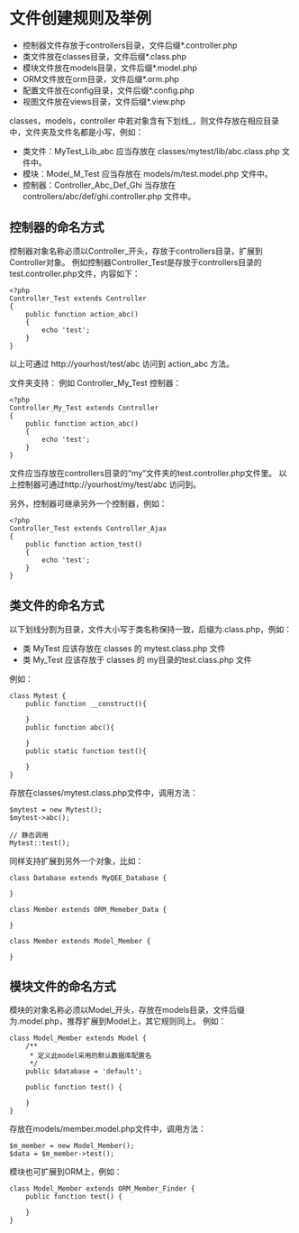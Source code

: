 文件创建规则及举例
==========================

* 控制器文件存放于controllers目录，文件后缀*.controller.php
* 类文件放在classes目录，文件后缀*.class.php
* 模块文件放在models目录，文件后缀*.model.php
* ORM文件放在orm目录，文件后缀*.orm.php
* 配置文件放在config目录，文件后缀*.config.php
* 视图文件放在views目录，文件后缀*.view.php

classes，models，controller 中若对象含有下划线_，则文件存放在相应目录中，文件夹及文件名都是小写，例如：

* 类文件：MyTest_Lib_abc 应当存放在 classes/mytest/lib/abc.class.php 文件中。
* 模块：Model_M_Test 应当存放在 models/m/test.model.php 文件中。
* 控制器：Controller_Abc_Def_Ghi 当存放在 controllers/abc/def/ghi.controller.php 文件中。

控制器的命名方式
------------
控制器对象名称必须以Controller_开头，存放于controllers目录，扩展到Controller对象。
例如控制器Controller_Test是存放于controllers目录的test.controller.php文件，内容如下：

    <?php
    Controller_Test extends Controller
    {
        public function action_abc()
        {
            echo 'test';
        }
    }

以上可通过 http://yourhost/test/abc 访问到 action_abc 方法。

文件夹支持：
例如 Controller_My_Test 控制器：

    <?php
    Controller_My_Test extends Controller
    {
        public function action_abc()
        {
            echo 'test';
        }
    }

文件应当存放在controllers目录的“my”文件夹的test.controller.php文件里。
以上控制器可通过http://yourhost/my/test/abc 访问到。

另外，控制器可继承另外一个控制器，例如：

    <?php
    Controller_Test extends Controller_Ajax
    {
        public function action_test()
        {
            echo 'test';
        }
    }
    
类文件的命名方式
--------------
以下划线分割为目录，文件大小写于类名称保持一致，后缀为.class.php，例如：

* 类 MyTest 应该存放在 classes 的 mytest.class.php 文件
* 类 My_Test 应该存放于 classes 的 my目录的test.class.php 文件

例如：

    class Mytest {
        public function __construct(){
        
        }
        public function abc(){
        
        }
        public static function test(){
        
        }
    }

存放在classes/mytest.class.php文件中，调用方法：

    $mytest = new Mytest();
    $mytest->abc();

    // 静态调用
    Mytest::test();




同样支持扩展到另外一个对象，比如：

    class Database extends MyQEE_Database {
    
    }

    class Member extends ORM_Memeber_Data {
    
    }
    
    class Member extends Model_Member {
    
    }

模块文件的命名方式
--------------
模块的对象名称必须以Model_开头，存放在models目录，文件后缀为.model.php，推荐扩展到Model上，其它规则同上。
例如：

    class Model_Member extends Model {
        /**
         * 定义此model采用的默认数据库配置名
         */
        public $database = 'default';
        
        public function test() {
    
        }
    }

存放在models/member.model.php文件中，调用方法：

    $m_member = new Model_Member();
    $data = $m_member->test();

模块也可扩展到ORM上，例如：

    class Model_Member extends ORM_Member_Finder {
        public function test() {
    
        }
    }
